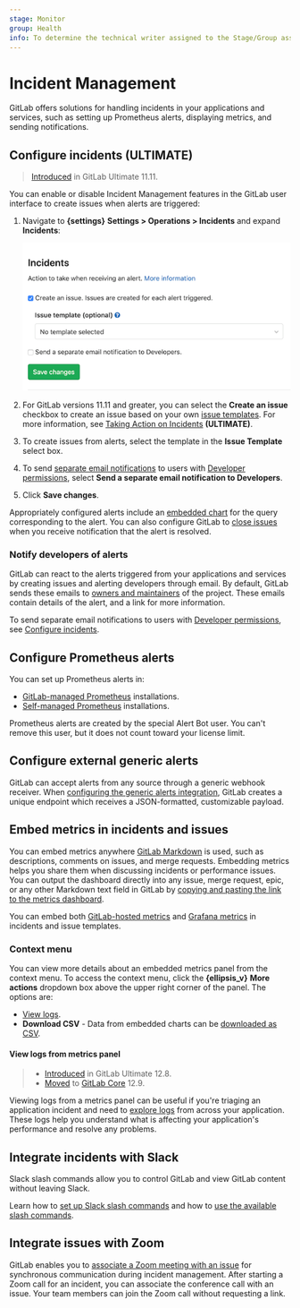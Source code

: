 ```yaml
---
stage: Monitor
group: Health
info: To determine the technical writer assigned to the Stage/Group associated with this page, see https://about.gitlab.com/handbook/engineering/ux/technical-writing/#designated-technical-writers
---
```


# Incident Management

GitLab offers solutions for handling incidents in your applications and services,
such as setting up Prometheus alerts, displaying metrics, and sending notifications.

## Configure incidents **(ULTIMATE)**

> [Introduced](https://gitlab.com/gitlab-org/gitlab/-/issues/4925) in GitLab Ultimate 11.11.

You can enable or disable Incident Management features in the GitLab user interface
to create issues when alerts are triggered:

1. Navigate to **{settings}** **Settings > Operations > Incidents** and expand
   **Incidents**:

   ![Incident Management Settings](img/incident_management_settings.png)

1. For GitLab versions 11.11 and greater, you can select the **Create an issue**
   checkbox to create an issue based on your own
   [issue templates](../project/description_templates.md#creating-issue-templates).
   For more information, see
   [Taking Action on Incidents](../project/integrations/prometheus.md#taking-action-on-incidents-ultimate) **(ULTIMATE)**.
1. To create issues from alerts, select the template in the **Issue Template**
   select box.
1. To send [separate email notifications](#notify-developers-of-alerts) to users
   with [Developer permissions](../permissions.md), select
   **Send a separate email notification to Developers**.
1. Click **Save changes**.

Appropriately configured alerts include an
[embedded chart](../project/integrations/prometheus.md#embedding-metrics-based-on-alerts-in-incident-issues)
for the query corresponding to the alert. You can also configure GitLab to
[close issues](../project/integrations/prometheus.md#taking-action-on-incidents-ultimate)
when you receive notification that the alert is resolved.

### Notify developers of alerts

GitLab can react to the alerts triggered from your applications and services
by creating issues and alerting developers through email. By default, GitLab
sends these emails to [owners and maintainers](../permissions.md) of the project.
These emails contain details of the alert, and a link for more information.

To send separate email notifications to users with
[Developer permissions](../permissions.md), see [Configure incidents](#configure-incidents-ultimate).

## Configure Prometheus alerts

You can set up Prometheus alerts in:

- [GitLab-managed Prometheus](../project/integrations/prometheus.md#setting-up-alerts-for-prometheus-metrics) installations.
- [Self-managed Prometheus](../project/integrations/prometheus.md#external-prometheus-instances) installations.

Prometheus alerts are created by the special Alert Bot user. You can't remove this
user, but it does not count toward your license limit.

## Configure external generic alerts

GitLab can accept alerts from any source through a generic webhook receiver. When
[configuring the generic alerts integration](../project/integrations/generic_alerts.md),
GitLab creates a unique endpoint which receives a JSON-formatted, customizable payload.

## Embed metrics in incidents and issues

You can embed metrics anywhere [GitLab Markdown](../markdown.md) is used, such as descriptions,
comments on issues, and merge requests. Embedding metrics helps you share them
when discussing incidents or performance issues. You can output the dashboard directly
into any issue, merge request, epic, or any other Markdown text field in GitLab
by [copying and pasting the link to the metrics dashboard](../project/integrations/prometheus.md#embedding-gitlab-managed-kubernetes-metrics).

You can embed both
[GitLab-hosted metrics](../project/integrations/prometheus.md#embedding-metric-charts-within-gitlab-flavored-markdown) and
[Grafana metrics](../project/integrations/prometheus.md#embedding-grafana-charts)
in incidents and issue templates.

### Context menu

You can view more details about an embedded metrics panel from the context menu.
To access the context menu, click the **{ellipsis_v}** **More actions** dropdown box
above the upper right corner of the panel. The options are:

- [View logs](#view-logs-from-metrics-panel).
- **Download CSV** - Data from embedded charts can be
  [downloaded as CSV](../project/integrations/prometheus.md#downloading-data-as-csv).

#### View logs from metrics panel

> - [Introduced](https://gitlab.com/gitlab-org/gitlab/-/issues/201846) in GitLab Ultimate 12.8.
> - [Moved](https://gitlab.com/gitlab-org/gitlab/-/merge_requests/25455) to [GitLab Core](https://about.gitlab.com/pricing/) 12.9.

Viewing logs from a metrics panel can be useful if you're triaging an application
incident and need to [explore logs](../project/integrations/prometheus.md#view-logs-ultimate)
from across your application. These logs help you understand what is affecting
your application's performance and resolve any problems.

## Integrate incidents with Slack

Slack slash commands allow you to control GitLab and view GitLab content without leaving Slack.

Learn how to [set up Slack slash commands](../project/integrations/slack_slash_commands.md)
and how to [use the available slash commands](../../integration/slash_commands.md).

## Integrate issues with Zoom

GitLab enables you to [associate a Zoom meeting with an issue](../project/issues/associate_zoom_meeting.md)
for synchronous communication during incident management. After starting a Zoom
call for an incident, you can associate the conference call with an issue. Your
team members can join the Zoom call without requesting a link.
